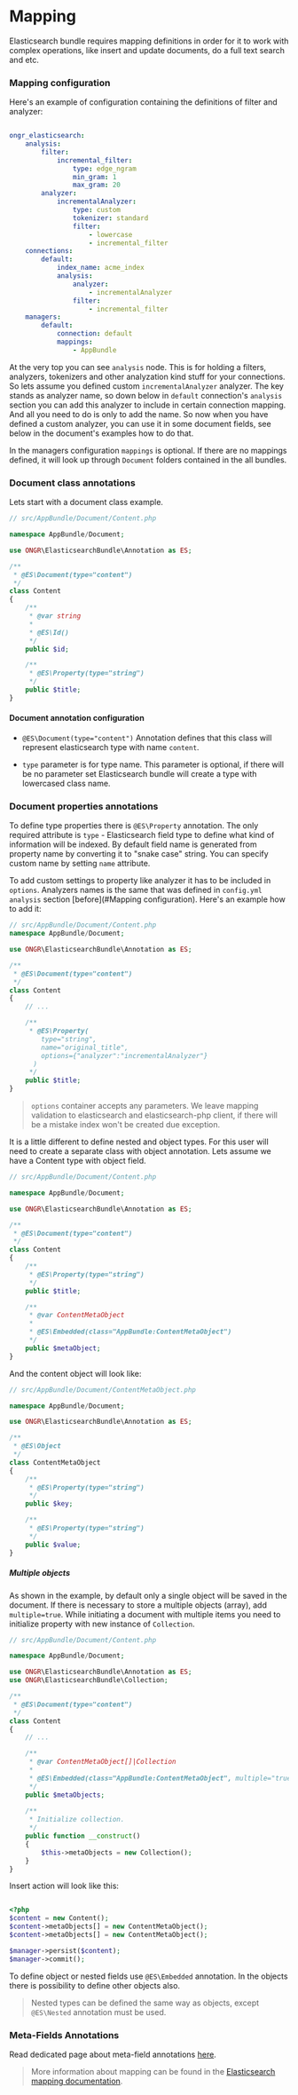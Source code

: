 # Mapping

Elasticsearch bundle requires mapping definitions in order for it to work with complex operations, like insert and update documents, do a full text search and etc.

### Mapping configuration

Here's an example of configuration containing the definitions of filter and analyzer:

```yaml

ongr_elasticsearch:
    analysis:
        filter:
            incremental_filter:
                type: edge_ngram
                min_gram: 1
                max_gram: 20
        analyzer:
            incrementalAnalyzer:
                type: custom
                tokenizer: standard
                filter:
                    - lowercase
                    - incremental_filter
    connections:
        default:
            index_name: acme_index
            analysis:
                analyzer:
                    - incrementalAnalyzer
                filter:
                    - incremental_filter
    managers:
        default:
            connection: default
            mappings:
                - AppBundle

```

At the very top you can see `analysis` node. This is for holding a filters, analyzers, tokenizers and other analyzation kind stuff for your connections. So lets assume you defined custom `incrementalAnalyzer` analyzer. The key stands as analyzer name, so down below in `default` connection's `analysis` section you can add this analyzer to include in certain connection mapping. And all you need to do is only to add the name. So now when you have defined a custom analyzer, you can use it in some document fields, see below in the document's examples how to do that.

In the managers configuration `mappings` is optional. If there are no mappings defined, it will look up through `Document` folders contained in the all bundles.


### Document class annotations

Lets start with a document class example.
```php
// src/AppBundle/Document/Content.php

namespace AppBundle/Document;

use ONGR\ElasticsearchBundle\Annotation as ES;

/**
 * @ES\Document(type="content")
 */
class Content
{
    /**
     * @var string
     *
     * @ES\Id()
     */
    public $id;

    /**
     * @ES\Property(type="string")
     */
    public $title;
}
```

#### Document annotation configuration

- `@ES\Document(type="content")` Annotation defines that this class will represent elasticsearch type with name `content`.

- `type` parameter is for type name. This parameter is optional, if there will be no parameter set Elasticsearch bundle will create a type with lowercased class name.

### Document properties annotations

To define type properties there is `@ES\Property` annotation. The only required
attribute is `type` - Elasticsearch field type to define what kind of information
will be indexed. By default field name is generated from property name by converting
it to "snake case" string. You can specify custom name by setting `name` attribute.

To add custom settings to property like analyzer it has to be included in `options`. Analyzers names is the same that was defined in `config.yml` `analysis` section [before](#Mapping configuration). Here's an example how to add it:

```php
// src/AppBundle/Document/Content.php
namespace AppBundle/Document;

use ONGR\ElasticsearchBundle\Annotation as ES;

/**
 * @ES\Document(type="content")
 */
class Content
{
    // ...

    /**
     * @ES\Property(
        type="string",
        name="original_title",
        options={"analyzer":"incrementalAnalyzer"}
      )
     */
    public $title;
}

```

> `options` container accepts any parameters. We leave mapping validation to elasticsearch and elasticsearch-php client, if there will be a mistake index won't be created due exception.


It is a little different to define nested and object types. For this user will need to create a separate class with object annotation. Lets assume we have a Content type with object field.

```php
// src/AppBundle/Document/Content.php

namespace AppBundle/Document;

use ONGR\ElasticsearchBundle\Annotation as ES;

/**
 * @ES\Document(type="content")
 */
class Content
{
    /**
     * @ES\Property(type="string")
     */
    public $title;

    /**
     * @var ContentMetaObject
     *
     * @ES\Embedded(class="AppBundle:ContentMetaObject")
     */
    public $metaObject;
}

```

And the content object will look like:

```php
// src/AppBundle/Document/ContentMetaObject.php

namespace AppBundle/Document;

use ONGR\ElasticsearchBundle\Annotation as ES;

/**
 * @ES\Object
 */
class ContentMetaObject
{
    /**
     * @ES\Property(type="string")
     */
    public $key;

    /**
     * @ES\Property(type="string")
     */
    public $value;
}

```

##### Multiple objects

As shown in the example, by default only a single object will be saved in the document.
If there is necessary to store a multiple objects (array), add `multiple=true`. While
initiating a document with multiple items you need to initialize property with new instance of `Collection`.

```php
// src/AppBundle/Document/Content.php

namespace AppBundle/Document;

use ONGR\ElasticsearchBundle\Annotation as ES;
use ONGR\ElasticsearchBundle\Collection;

/**
 * @ES\Document(type="content")
 */
class Content
{
    // ...

    /**
     * @var ContentMetaObject[]|Collection
     *
     * @ES\Embedded(class="AppBundle:ContentMetaObject", multiple="true")
     */
    public $metaObjects;
    
    /**
     * Initialize collection.
     */
    public function __construct()
    {
        $this->metaObjects = new Collection();
    }
}
```

Insert action will look like this:
```php

<?php
$content = new Content();
$content->metaObjects[] = new ContentMetaObject();
$content->metaObjects[] = new ContentMetaObject();

$manager->persist($content);
$manager->commit();

```
To define object or nested fields use `@ES\Embedded` annotation. In the objects there is possibility to define other objects also.

> Nested types can be defined the same way as objects, except `@ES\Nested` annotation must be used.

### Meta-Fields Annotations

Read dedicated page about meta-field annotations [here](meta_fields.md).

> More information about mapping can be found in the [Elasticsearch mapping documentation][1].

[1]: https://www.elastic.co/guide/en/elasticsearch/reference/current/mapping.html
[2]: https://www.elastic.co/guide/en/elasticsearch/reference/current/mapping-fields.html
